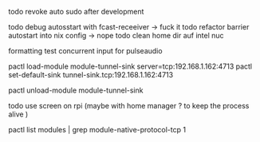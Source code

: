 


todo revoke auto sudo after development


todo debug autosstart with fcast-receeiver -> fuck it
todo refactor barrier autostart into nix config -> nope
todo clean home dir auf intel nuc


formatting
test concurrent input for pulseaudio


pactl load-module module-tunnel-sink server=tcp:192.168.1.162:4713
pactl set-default-sink tunnel-sink.tcp:192.168.1.162:4713   

pactl unload-module module-tunnel-sink

todo use screen on rpi (maybe with home manager ? to keep the process alive )

pactl list modules | grep module-native-protocol-tcp
1
